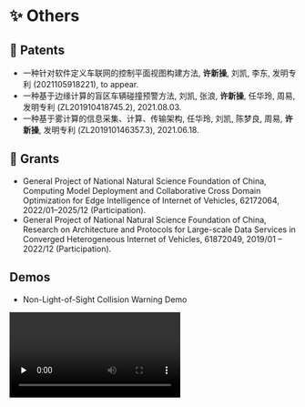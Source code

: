 # ✨ Others

## 📄 Patents

- 一种针对软件定义车联网的控制平面视图构建方法, **许新操**, 刘凯, 李东, 发明专利 (2021105918221), to appear.
- 一种基于边缘计算的盲区车辆碰撞预警方法, 刘凯, 张浪, **许新操**, 任华玲, 周易, 发明专利 (ZL201910418745.2), 2021.08.03.
- 一种基于雾计算的信息采集、计算、传输架构, 任华玲, 刘凯, 陈梦良, 周易, **许新操**, 发明专利 (ZL201910146357.3), 2021.06.18.

## 🚧 Grants

- General Project of National Natural Science Foundation of China, Computing Model Deployment and Collaborative Cross Domain Optimization for Edge Intelligence of Internet of Vehicles, 62172064, 2022/01–2025/12 (Participation).
- General Project of National Natural Science Foundation of China, Research on Architecture and Protocols for Large-scale Data Services in Converged Heterogeneous Internet of Vehicles, 61872049, 2019/01 – 2022/12 (Participation).

## Demos

- Non-Light-of-Sight Collision Warning Demo
<video id="video" controls="" preload="none" poster="">
      <source id="mp4" src="https://neardws-1257861591.cos.ap-shanghai.myqcloud.com/2022/09/20220914061800超视距碰撞预警应用场景889.mp4" type="video/mp4">
      <p>Your user agent does not support the HTML5 Video element.</p>
</video>
